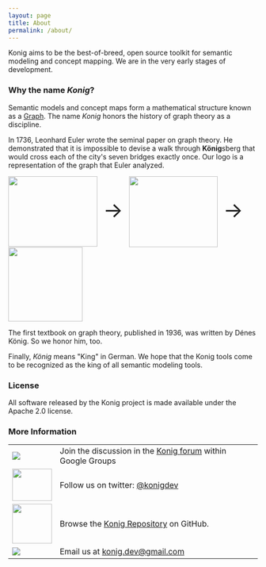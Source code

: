 ```yaml
---
layout: page
title: About
permalink: /about/
---
```


Konig aims to be the best-of-breed, open source toolkit for semantic modeling 
and concept mapping.  We are in the very early stages of development.

### Why the name *Konig*?

Semantic models and concept maps form a mathematical structure known as a 
<a href="https://en.wikipedia.org/wiki/Graph_(discrete_mathematics)">Graph</a>.  The name *Konig* honors the
history of graph theory as a discipline.

In 1736, Leonhard Euler wrote the seminal paper on graph theory. He demonstrated that it is impossible to
 devise a walk through <b>K&#246;nig</b>sberg that would cross each of the city's seven bridges exactly once.  Our logo is a representation of the 
 graph that Euler analyzed.

<p><span style="font-size: 300%;"><img src="https://upload.wikimedia.org/wikipedia/commons/5/5d/Konigsberg_bridges.png" width="180" height="142" style="vertical-align:middle"> &rarr; <img src="https://upload.wikimedia.org/wikipedia/commons/thumb/9/91/7_bridges.svg/179px-7_bridges.svg.png" width="179" height="143"  style="vertical-align:middle"> &rarr; <img src="https://konigio.github.io/images/konig-logo.png" width="150" height="150" style="vertical-align:middle"></span></p>

The first textbook on graph theory, published in 1936, was written by D&#233;nes K&#246;nig.  So we honor him, too.

Finally, *K&#246;nig* means "King" in German.  We hope that the Konig tools come to be recognized as the king of all semantic
modeling tools.

### License

All software released by the Konig project is made available under the Apache 2.0 license.

### More Information


<table class="middle-aligned-table">
  <tr>
    <td><img src="https://groups.google.com/forum/my-groups-color.png"></td>
    <td>
      Join the discussion in the 
      <a href="https://groups.google.com/forum/#!forum/konig-discussion">Konig forum</a>
      within Google Groups
    </td>
  </tr>
  <tr>
    <td><img src="https://g.twimg.com/Twitter_logo_blue.png" width="80" height="65"></td>
    <td>Follow us on twitter: <a href="https://twitter.com/konigdev">@konigdev</a></td>
  </tr>
  <tr>
    <td><img src="https://assets-cdn.github.com/images/modules/logos_page/GitHub-Mark.png" height="80" width="80"></td>
    <td>Browse the <a href="https://github.com/konigio">Konig Repository</a> on GitHub.</td>
  </tr>
  <tr>
    <td><img src="https://apps.google.com/img/home-gmail-icon.png"></td>
    <td>Email us at <a href="mailto:konig.dev@gmail.com">konig.dev@gmail.com</a></td>
  </tr>
</table>


